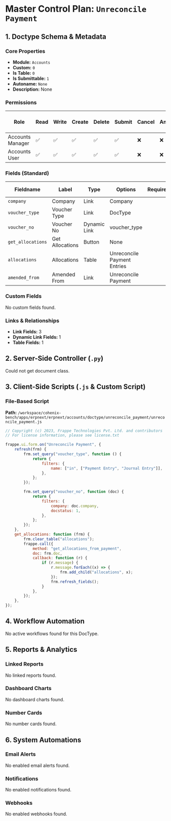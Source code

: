 # Master Control Plan: `Unreconcile Payment`

## 1. Doctype Schema & Metadata

### Core Properties
- **Module:** `Accounts`
- **Custom:** `0`
- **Is Table:** `0`
- **Is Submittable:** `1`
- **Autoname:** `None`
- **Description:** None

### Permissions
| Role | Read | Write | Create | Delete | Submit | Cancel | Amend | Report | Import | Export | Print | Email | Share | Set User Perms |
|---|---|---|---|---|---|---|---|---|---|---|---|---|---|---|
| Accounts Manager | ✅ | ✅ | ✅ | ✅ | ✅ | ❌ | ❌ | ❌ | ❌ | ❌ | ❌ | ❌ | ✅ | ❌ |
| Accounts User | ✅ | ✅ | ✅ | ✅ | ✅ | ❌ | ❌ | ❌ | ❌ | ❌ | ❌ | ❌ | ✅ | ❌ |


### Fields (Standard)
| Fieldname | Label | Type | Options | Required | Hidden | Read Only | Default | Description |
|---|---|---|---|---|---|---|---|---|
| `company` | Company | Link | Company |  |  |  | None | None |
| `voucher_type` | Voucher Type | Link | DocType |  |  |  | None | None |
| `voucher_no` | Voucher No | Dynamic Link | voucher_type |  |  |  | None | None |
| `get_allocations` | Get Allocations | Button | None |  |  |  | None | None |
| `allocations` | Allocations | Table | Unreconcile Payment Entries |  |  |  | None | None |
| `amended_from` | Amended From | Link | Unreconcile Payment |  |  | ✅ | None | None |


### Custom Fields
No custom fields found.


### Links & Relationships
- **Link Fields:** 3
- **Dynamic Link Fields:** 1
- **Table Fields:** 1

## 2. Server-Side Controller (`.py`)
Could not get document class.


## 3. Client-Side Scripts (`.js` & Custom Script)
### File-Based Script
**Path:** `/workspace/cohenix-bench/apps/erpnext/erpnext/accounts/doctype/unreconcile_payment/unreconcile_payment.js`
```javascript
// Copyright (c) 2023, Frappe Technologies Pvt. Ltd. and contributors
// For license information, please see license.txt

frappe.ui.form.on("Unreconcile Payment", {
	refresh(frm) {
		frm.set_query("voucher_type", function () {
			return {
				filters: {
					name: ["in", ["Payment Entry", "Journal Entry"]],
				},
			};
		});

		frm.set_query("voucher_no", function (doc) {
			return {
				filters: {
					company: doc.company,
					docstatus: 1,
				},
			};
		});
	},
	get_allocations: function (frm) {
		frm.clear_table("allocations");
		frappe.call({
			method: "get_allocations_from_payment",
			doc: frm.doc,
			callback: function (r) {
				if (r.message) {
					r.message.forEach((x) => {
						frm.add_child("allocations", x);
					});
					frm.refresh_fields();
				}
			},
		});
	},
});

```




## 4. Workflow Automation
No active workflows found for this DocType.


## 5. Reports & Analytics
### Linked Reports
No linked reports found.


### Dashboard Charts
No dashboard charts found.


### Number Cards
No number cards found.


## 6. System Automations
### Email Alerts
No enabled email alerts found.


### Notifications
No enabled notifications found.


### Webhooks
No enabled webhooks found.

